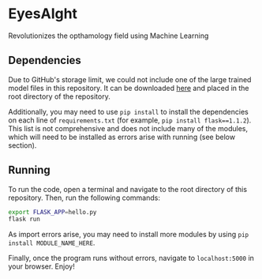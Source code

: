 # EyesAIght

Revolutionizes the opthamology field using Machine Learning

## Dependencies
Due to GitHub's storage limit, we could not include one of the large trained model files in this repository. It can be downloaded [here](https://drive.google.com/file/d/1VhnAmoCXOwVYKVYtN_HhohBovc5Zk-v3/view?usp=sharing) and placed in the root directory of the repository.

Additionally, you may need to use `pip install` to install the dependencies on each line of `requirements.txt` (for example, `pip install flask==1.1.2`). This list is not comprehensive and does not include many of the modules, which will need to be installed as errors arise with running (see below section).

## Running
To run the code, open a terminal and navigate to the root directory of this repository. Then, run the following commands:
```bash
export FLASK_APP=hello.py
flask run
```

As import errors arise, you may need to install more modules by using `pip install MODULE_NAME_HERE`.

Finally, once the program runs without errors, navigate to `localhost:5000` in your browser. Enjoy!
